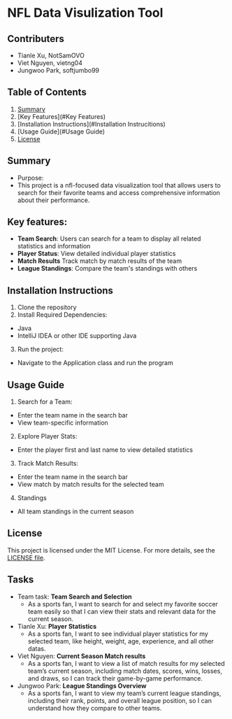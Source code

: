 # NFL Data Visulization Tool
## Contributers
- Tianle Xu, NotSamOVO
- Viet Nguyen, vietng04
- Jungwoo Park, softjumbo99
## Table of Contents
1. [Summary](#Summary)
2. [Key Features](#Key Features)
3. [Installation Instructions](#Installation Instrucitions)
4. [Usage Guide](#Usage Guide)
5. [License](#License)
## Summary
- Purpose:
- This project is a nfl-focused data visualization tool that allows users to search for their favorite teams and access comprehensive information about their performance. 
## Key features:
- **Team Search**: Users can search for a team to display all related statistics and information
- **Player Status**: View detailed individual player statistics
- **Match Results** Track match by match results of the team
- **League Standings**: Compare the team's standings with others
## Installation Instructions
1. Clone the repository
2. Install Required Dependencies:
- Java
- IntelliJ IDEA or other IDE supporting Java
3. Run the project:
- Navigate to the Application class and run the program
## Usage Guide
1. Search for a Team:
- Enter the team name in the search bar
- View team-specific information
2. Explore Player Stats:
- Enter the player first and last name to view detailed statistics
3. Track Match Results:
- Enter the team name in the search bar
- View match by match results for the selected team
4. Standings
- All team standings in the current season
## License
This project is licensed under the MIT License. For more details, see the [LICENSE file](LICENSE).
## Tasks
- Team task: **Team Search and Selection**
  - As a sports fan, I want to search for and select my favorite soccer team easily so that I can view their stats and relevant data for the current season.
- Tianle Xu: **Player Statistics**
  - As a sports fan, I want to see individual player statistics for my selected team, like height, weight, age, experience, and all other datas.
- Viet Nguyen: **Current Season Match results**
  - As a sports fan, I want to view a list of match results for my selected team’s current season, including match dates, scores, wins, losses, and draws, so I can track their game-by-game performance.
- Jungwoo Park: **League Standings Overview**
  - As a sports fan, I want to view my team’s current league standings, including their rank, points, and overall league position, so I can understand how they compare to other teams.
